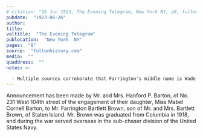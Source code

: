 ```yaml
---
# citation: "26 Jun 1923, The Evening Telegram, New York NY, p8, fultonhistory.com."
pubdate:  "1923-06-26"
author: 
title: 
voltitle:  "The Evening Telegram"
publocation:  "New York  NY"
pages:  "8"
source:  "fultonhistory.com"
media:  ""
quaddress:  ""
notes: >-

  - Multiple sources corroborate that Farrington's middle name is Wade.
---
```

Announcement has been made by Mr. and Mrs. Hanford P. Barton, of No. 231 West 104th street of the engagement of their daughter, Miss Mabel Cornell Barton, to Mr. Farrington Bartlett Brown, son of Mr. and Mrs. Bartlett Brown, of Staten Island. Mr. Brown was graduated from Columbia in 1918, and during the war served overseas in the sub-chaser division of the United States Navy.
